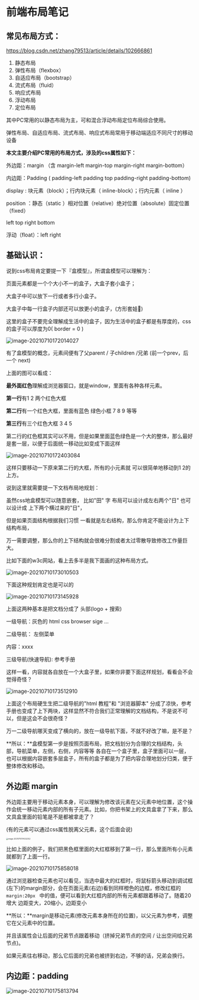 # 前端布局笔记



## 常见布局方式：

https://blog.csdn.net/zhang79513/article/details/102666861

1. 静态布局
2. 弹性布局（flexbox）
3. 自适应布局（bootstrap）
4. 流式布局（fluid）
5. 响应式布局
6. 浮动布局
7. 定位布局



其中PC常用的以静态布局为主，可和混合浮动布局定位布局综合使用。

弹性布局、自适应布局、流式布局、响应式布局常用于移动端适应不同尺寸的移动设备



**本文主要介绍PC常用的布局方式，涉及的css属性如下：**

外边距：margin （含 margin-left margin-top margin-right margin-bottom）

内边距：Padding ( padding-left padding top padding-right padding-bottom)

display : 块元素（block）；行内块元素（ inline-block）；行内元素（ inline ）

position ：静态（static ）相对位置（relative）绝对位置（absolute）固定位置（fixed）

left top right bottom

浮动（float）：left right



## 基础认识：

说到css布局肯定要提一下『盒模型』，所谓盒模型可以理解为：

页面元素都是一个个大小不一的盒子，大盒子套小盒子；

大盒子中可以放下一行或者多行小盒子。

大盒子中每一行盒子内部还可以放更小的盒子，(方形套娃🐶)

这里的盒子不要完全理解成生活中的盒子，因为生活中的盒子都是有厚度的，css的盒子可以厚度为0( border = 0 )

![image-20210710172014027](./imgs/image-20210710172014027.png)























有了盒模型的概念，元素间便有了父parent / 子children /兄弟 (前一个prev，后一个 next)

上面的图可以看成：

**最外面红色**理解成浏览器窗口，就是window，里面有各种各样元素。

**第一行**有1 2 两个红色大框

**第二行**有一个红色大框，里面有蓝色 绿色小框 7 8 9 等等

**第三行**有三个红色大框 3 4 5



第二行的红色框其实可以不用，但是如果里面蓝色绿色是一个大的整体，那么最好是套一层，以便于后面统一移动比如变成下面这样

![image-20210710172403084](./imgs/image-20210710172403084.png)

这样只要移动一下原来第二行的大框，所有的小元素就 可以很简单地移动到1 2的上方。

说到这里就需要提一下文档布局地规划：

虽然css地盒模型可以随意嵌套， 比如"田" 字 布局可以设计成左右两个"日"  也可以设计成 上下两个横过来的"日"，

但是如果页面结构根据我们习惯 一看就是左右结构，那么你肯定不能设计为上下结构布局，

万一需要调整，那么你的上下结构就会很难分割或者太过零散导致修改工作量巨大。



比如下面的w3c网站，看上去多半是我下面画的这种布局方式。

![image-20210710173010503](./imgs/image-20210710173010503.png)



下面这种规划肯定也是可以的

![image-20210710173145928](./imgs/image-20210710173145928.png)



上面这两种基本是把文档分成了 头部(logo + 搜索)

一级导航：灰色的 html css browser sige ...

二级导航： 左侧菜单

内容：xxxx

三级导航(快速导航): 参考手册



这样一看，内容就各自放在一个大盒子里，如果你非要下面这样规划，看看会不会觉得奇怪？

![image-20210710173512910](./imgs/image-20210710173512910.png)



上面这个布局硬生生把二级导航的"html 教程"和 "浏览器脚本" 分成了凉快，参考手册也变成了上下两块，这样显然不符合我们正常理解的文档结构，不是说不可以，但是这会不会很奇怪？

万一二级导航哪天变成了横向的，放在一级导航下面，不就不好改了嘛，是不是？



**所以：**盒模型第一步是按照页面布局，把文档划分为合理的文档结构，头部，导航菜单，左侧，右侧，内容等等 各自在一个盒子里，盒子里面可以一层，也可以根据内容嵌套多层盒子，所有的盒子都是为了把内容合理地划分归类，便于整体修改和移动。



## 外边距 margin

外边距主要用于移动元素本身，可以理解为修改该元素在父元素中地位置，这个操作会统一移动元素内部的所有子元素。比如，你把书架上的文具盒拿了下来，那么文具盒里面的铅笔是不是都被拿走了？

(有的元素可以通过css属性脱离父元素，这个后面会说)

<img src="./imgs/image-20210710174332352.png" alt="image-20210710174332352" style="zoom: 33%;" />



比如上面的例子，我们把黑色框里面的大红框移到了第一行，那么里面所有小元素就都到了上面一行。

![image-20210710175858018](./imgs/image-20210710175858018.png)

通过浏览器检查元素也可以看见，当选中最大的红框时，将鼠标箭头移动到调试框(左下)的margin部分，会在页面元素(右边)看到同样橙色的边框，修改红框的`margin:20px ` 中的值，便可以看到大红框内部的所有元素都跟着移动了。随着20增大 边距变大，20缩小，边距变小



**所以：**margin是移动元素(修改元素本身所在的位置)，以父元素为参考，调整它在父元素中的位置。



并且该属性会让后面的兄弟节点跟着移动（挤掉兄弟节点的空间 / 让出空间给兄弟节点)。

如果元素往右移动，那么它后面的兄弟也被挤到右边，不够的话，兄弟会换行。



## 内边距：padding






![image-20210710175813794](./imgs/image-20210710175813794.png)





































